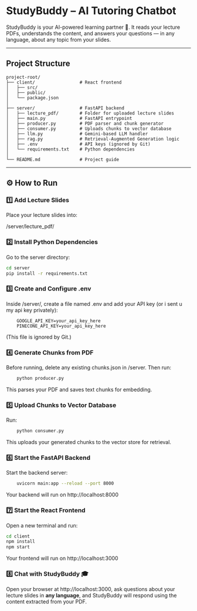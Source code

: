 # StudyBuddy – AI Tutoring Chatbot

StudyBuddy is your AI-powered learning partner 🤖.
It reads your lecture PDFs, understands the content, and answers your questions — in any language, about any topic from your slides.

---

## Project Structure

```plaintext
project-root/
├── client/                 # React frontend
│   ├── src/
│   ├── public/
│   └── package.json
│
├── server/                 # FastAPI backend
│   ├── lecture_pdf/        # Folder for uploaded lecture slides
│   ├── main.py             # FastAPI entrypoint
│   ├── producer.py         # PDF parser and chunk generator
│   ├── consumer.py         # Uploads chunks to vector database
│   ├── llm.py              # Gemini-based LLM handler
│   ├── rag.py              # Retrieval-Augmented Generation logic
│   ├── .env                # API keys (ignored by Git)
│   └── requirements.txt    # Python dependencies
│
└── README.md               # Project guide
```


---

## ⚙️ How to Run

### 1️⃣ Add Lecture Slides

Place your lecture slides into:

/server/lecture_pdf/


### 2️⃣ Install Python Dependencies

Go to the server directory:
```bash
cd server
pip install -r requirements.txt
```

### 3️⃣ Create and Configure .env
Inside /server/, create a file named .env and add your API key (or i sent u my api key privately):
```plaintext
    GOOGLE_API_KEY=your_api_key_here
    PINECONE_API_KEY=your_api_key_here
```
(This file is ignored by Git.)


### 4️⃣ Generate Chunks from PDF
Before running, delete any existing chunks.json in /server. Then run:
```bash
    python producer.py
```
This parses your PDF and saves text chunks for embedding.


### 5️⃣ Upload Chunks to Vector Database
Run:
```bash
    python consumer.py
```
This uploads your generated chunks to the vector store for retrieval.

### 6️⃣ Start the FastAPI Backend
Start the backend server:
```bash
    uvicorn main:app --reload --port 8000

```
Your backend will run on http://localhost:8000

### 7️⃣ Start the React Frontend
Open a new terminal and run:
```bash
cd client
npm install
npm start
```
Your frontend will run on http://localhost:3000


### 8️⃣ Chat with StudyBuddy 🎓
Open your browser at http://localhost:3000,
ask questions about your lecture slides in **any language**,
and StudyBuddy will respond using the content extracted from your PDF.